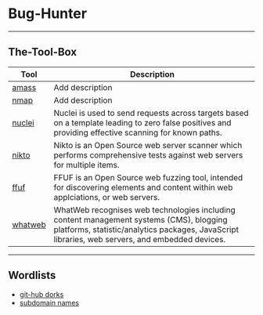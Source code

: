 # Bug-Hunter
---
 ## The-Tool-Box

| Tool | Description |
| --- | --- |
| [amass](https://github.com/OWASP/Amass)| Add description |
| [nmap](https://nmap.org/) | Add description |
| [nuclei](https://github.com/projectdiscovery/nuclei) | Nuclei is used to send requests across targets based on a template leading to zero false positives and providing effective scanning for known paths. |
| [nikto](https://cirt.net/Nikto2) | Nikto is an Open Source web server scanner which performs comprehensive tests against web servers for multiple items. |
| [ffuf](https://github.com/ffuf/ffuf/blob/master/README.md) | FFUF is an Open Source web fuzzing tool, intended for discovering elements and content within web applciations, or web servers. |
| [whatweb](https://github.com/urbanadventurer/WhatWeb/blob/master/README.md) | WhatWeb recognises web technologies including content management systems (CMS), blogging platforms, statistic/analytics packages, JavaScript libraries, web servers, and embedded devices. |

---

## Wordlists

- [git-hub dorks](/wordlists/github-dorks)
- [subdomain names](/wordlist/subdomain-names)
